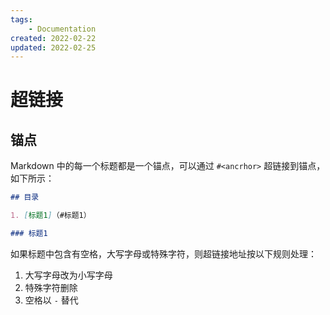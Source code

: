 ```yaml
---
tags:
    - Documentation
created: 2022-02-22
updated: 2022-02-25
---
```


# 超链接

## 锚点

Markdown 中的每一个标题都是一个锚点，可以通过 `#<ancrhor>` 超链接到锚点，如下所示：
```markdown
## 目录

1. [标题1]（#标题1）

### 标题1
```

如果标题中包含有空格，大写字母或特殊字符，则超链接地址按以下规则处理：
1. 大写字母改为小写字母
2. 特殊字符删除
3. 空格以 `-`  替代